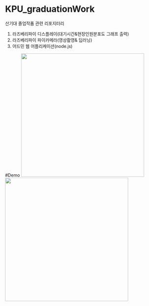 
# KPU_graduationWork<br>
산기대 졸업작품 관련 리포지터리<br>
1. 라즈베리파이 디스플레이(대기시간&현장인원분포도 그래프 출력)<br>
2. 라즈베리파이 파이카메라(영상촬영& 딥러닝)<br>
3. 어드민 웹 어플리케이션(node.js)<br>


#Demo
<img src="https://user-images.githubusercontent.com/49589578/107207746-06d6e880-6a44-11eb-9144-86431a629c6e.png" width="400" height="400 ">
<img src="https://user-images.githubusercontent.com/49589578/107207759-0b9b9c80-6a44-11eb-963f-fc4907fc9a7c.png" width="400" height="400">
